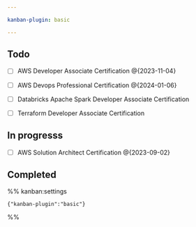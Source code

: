 ```yaml
---

kanban-plugin: basic

---
```


## Todo

- [ ] AWS Developer Associate Certification @{2023-11-04}
- [ ] AWS Devops Professional Certification @{2024-01-06}
- [ ] Databricks Apache Spark Developer Associate Certification
- [ ] Terraform Developer Associate Certification


## In progresss

- [ ] AWS Solution Architect Certification @{2023-09-02}


## Completed





%% kanban:settings
```
{"kanban-plugin":"basic"}
```
%%